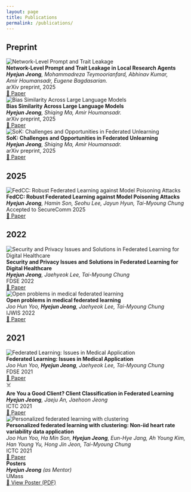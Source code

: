 ```yaml
---
layout: page
title: Publications
permalink: /publications/
---
```


## Preprint

<div class="publication-item">
  <div class="pub-image-placeholder">
    <img src="{{ site.baseurl }}/images/webagent.png" alt="Network-Level Prompt and Trait Leakage">
  </div>
  <div class="pub-content">
    <div class="pub-title">
      <strong>Network-Level Prompt and Trait Leakage in Local Research Agents</strong>
    </div>
    <div class="pub-authors">
      <em><strong>Hyejun Jeong</strong>, Mohammadreza Teymoorianfard, Abhinav Kumar, <br>
      Amir Houmansadr, Eugene Bagdasarian.</em>
    </div>
    <div class="pub-venue">
      arXiv preprint, 2025
    </div>
    <div class="pub-links">
      <a href="https://arxiv.org/abs/2508.20282">📄 Paper</a>
    </div>
  </div>
</div>

<div class="publication-item">
  <div class="pub-image-placeholder">
    <img src="{{ site.baseurl }}/images/bias.png" alt="Bias Similarity Across Large Language Models">
  </div>
  <div class="pub-content">
    <div class="pub-title">
      <strong>Bias Similarity Across Large Language Models</strong>
    </div>
    <div class="pub-authors">
      <em><strong>Hyejun Jeong</strong>, Shiqing Ma, Amir Houmansadr.</em>
    </div>
    <div class="pub-venue">
      arXiv preprint, 2025
    </div>
    <div class="pub-links">
      <a href="https://arxiv.org/abs/2410.12010">📄 Paper</a>
    </div>
  </div>
</div>

<div class="publication-item">
  <div class="pub-image-placeholder">
    <img src="{{ site.baseurl }}/images/FU.png" alt="SoK: Challenges and Opportunities in Federated Unlearning">
  </div>
  <div class="pub-content">
    <div class="pub-title">
      <strong>SoK: Challenges and Opportunities in Federated Unlearning</strong>
    </div>
    <div class="pub-authors">
      <em><strong>Hyejun Jeong</strong>, Shiqing Ma, Amir Houmansadr.</em>
    </div>
    <div class="pub-venue">
      arXiv preprint, 2025
    </div>
    <div class="pub-links">
      <a href="https://openreview.net/forum?id=h4BqTU2oVE">📄 Paper</a>
    </div>
  </div>
</div>


## 2025

<div class="publication-item">
  <div class="pub-image-placeholder">
    <img src="{{ site.baseurl }}/images/fedcc.png" alt="FedCC: Robust Federated Learning against Model Poisoning Attacks">
  </div>
  <div class="pub-content">
    <div class="pub-title">
      <strong>FedCC: Robust Federated Learning against Model Poisoning Attacks</strong>
    </div>
    <div class="pub-authors">
      <em><strong>Hyejun Jeong</strong>, Hamin Son, Seohu Lee, Jayun Hyun, Tai-Myoung Chung</em>
    </div>
    <div class="pub-venue">
      Accepted to SecureComm 2025
    </div>
    <div class="pub-links">
      <a href="https://arxiv.org/abs/2212.01976">📄 Paper</a>
    </div>
  </div>
</div>


## 2022

<div class="publication-item">
  <div class="pub-image-placeholder">
    <img src="{{ site.baseurl }}/images/secfed.png" alt="Security and Privacy Issues and Solutions in Federated Learning for Digital Healthcare">
  </div>
  <div class="pub-content">
    <div class="pub-title">
      <strong>Security and Privacy Issues and Solutions in Federated Learning for Digital Healthcare</strong>
    </div>
    <div class="pub-authors">
      <em><strong>Hyejun Jeong</strong>, Jaehyeok Lee, Tai-Myoung Chung</em>
    </div>
    <div class="pub-venue">
      FDSE 2022
    </div>
    <div class="pub-links">
      <a href="https://books.google.com/books?hl=en&lr=&id=N_ycEAAAQBAJ&oi=fnd&pg=PA316&ots=4qFwY8Q4lp&sig=PiBoUIidZalXmIdWfWnbdJxt6Xk#v=onepage&q&f=false">📄 Paper</a>
    </div>
  </div>
</div>

<div class="publication-item">
  <div class="pub-image-placeholder">
    <img src="{{ site.baseurl }}/images/open-fed.png" alt="Open problems in medical federated learning">
  </div>
  <div class="pub-content">
    <div class="pub-title">
      <strong>Open problems in medical federated learning</strong>
    </div>
    <div class="pub-authors">
      <em>Joo Hun Yoo, <strong>Hyejun Jeong</strong>, Jaehyeok Lee, Tai-Myoung Chung</em>
    </div>
    <div class="pub-venue">
      IJWIS 2022
    </div>
    <div class="pub-links">
      <a href="https://www.emerald.com/ijwis/article/18/2-3/77/164157/Open-problems-in-medical-federated-learning">📄 Paper</a>
    </div>
  </div>
</div>



## 2021

<div class="publication-item">
  <div class="pub-image-placeholder">
    <img src="{{ site.baseurl }}/images/fedlearning.png" alt="Federated Learning: Issues in Medical Application">
  </div>
  <div class="pub-content">
    <div class="pub-title">
      <strong>Federated Learning: Issues in Medical Application</strong>
    </div>
    <div class="pub-authors">
      <em>Joo Hun Yoo, <strong>Hyejun Jeong</strong>, Jaehyeok Lee, Tai-Myoung Chung</em>
    </div>
    <div class="pub-venue">
      FDSE 2021
    </div>
    <div class="pub-links">
      <a href="https://arxiv.org/abs/2109.00202">📄 Paper</a>
    </div>
  </div>
</div>

<div class="publication-item">
  <div class="pub-image-placeholder">☠️
    <!-- <img src="{{ site.baseurl }}/images/pfcm.png" alt="Are You a Good Client? Client Classification in Federated Learning"> -->
  </div>
  <div class="pub-content">
    <div class="pub-title">
      <strong>Are You a Good Client? Client Classification in Federated Learning</strong>
    </div>
    <div class="pub-authors">
      <em><strong>Hyejun Jeong</strong>, Jaeju An, Jaehoon Jeong</em>
    </div>
    <div class="pub-venue">
      ICTC 2021
    </div>
    <div class="pub-links">
      <a href="https://ieeexplore.ieee.org/abstract/document/9620836">📄 Paper</a>
    </div>
  </div>
</div>

<div class="publication-item">
  <div class="pub-image-placeholder">
    <img src="{{ site.baseurl }}/images/pfcm.png" alt="Personalized federated learning with clustering">
  </div>
  <div class="pub-content">
    <div class="pub-title">
      <strong>Personalized federated learning with clustering: Non-iid heart rate variability data application</strong>
    </div>
    <div class="pub-authors">
      <em>Joo Hun Yoo, Ha Min Son, <strong>Hyejun Jeong</strong>, Eun-Hye Jang, Ah Young Kim, Han Young Yu, Hong Jin Jeon, Tai-Myoung Chung</em>
    </div>
    <div class="pub-venue">
      ICTC 2021
    </div>
    <div class="pub-links">
      <a href="https://ieeexplore.ieee.org/abstract/document/9620852">📄 Paper</a>
    </div>
  </div>
</div>

<!-- 
## 🎯 Conferensce Presentations -->

<div class="publication-item">
  <div class="pub-title">
    <strong>Posters</strong>
  </div>
  <div class="pub-authors">
    <em><strong>Hyejun Jeong</strong> (as Mentor)</em>
  </div>
  <div class="pub-venue">
    UMass
  </div>
  <div class="pub-links">
    <a href="/assets/poster.pdf">📄 View Poster (PDF)</a>
  </div>
</div>

<!-- 
---
## 🔬 Current Research

As a PhD student at UMass Amherst, I'm actively working on several research projects:

- **Federated Unlearning**: Developing techniques for selective knowledge removal in distributed learning systems
- **Bias Mitigation in LLMs**: Creating frameworks to detect and reduce bias in large language models
- **Privacy-Preserving ML**: Advancing differential privacy and secure computation methods
- **Trustworthy AI**: Building interpretable and reliable AI systems
## 🎓 Thesis Work

<div class="highlight-box">
  <div class="pub-title">
    <strong>Privacy-Preserving Techniques in Federated Learning Systems</strong> *(In Progress)*
  </div>
  <div class="pub-authors">
    <em>PhD Dissertation, University of Massachusetts Amherst</em><br>
    <em>Expected Defense: 2026-2027</em>
  </div>
  <p><strong>Research Focus:</strong> Developing novel frameworks for federated learning that prioritize privacy while maintaining model performance, with applications in healthcare and edge computing.</p>
</div>

## 🔗 Academic Profiles

<div style="display: flex; justify-content: center; gap: 2rem; margin: 2rem 0; flex-wrap: wrap;">
  <a href="https://scholar.google.com/citations?user=AyI0uIYAAAAJ&hl=en&oi=ao" class="btn btn-outline">
    🎓 Google Scholar
  </a>
  <a href="https://github.com/HyejunJeong" class="btn btn-outline">
    💻 GitHub
  </a>
</div> 
--- -->

<!-- <div class="highlight-box text-center">
  <h3>🤝 Interested in Collaboration?</h3>
  <p>I'm always excited to work on interdisciplinary research projects, especially those involving Trustworthy AI, AI safety, and privacy-preserving ML.</p>
  <a href="{{ site.baseurl }}/contact/" class="btn btn-primary">
    Get In Touch
    <span class="btn-arrow">→</span>
  </a>
</div> -->